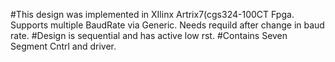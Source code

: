 #This design was implemented in XIlinx Artrix7(cgs324-100CT Fpga. Supports multiple BaudRate via Generic. Needs requild after change in baud rate.
#Design is sequential and has active low rst. 
#Contains Seven Segment Cntrl and driver.
